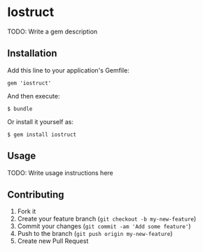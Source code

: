 # Iostruct

TODO: Write a gem description

## Installation

Add this line to your application's Gemfile:

    gem 'iostruct'

And then execute:

    $ bundle

Or install it yourself as:

    $ gem install iostruct

## Usage

TODO: Write usage instructions here

## Contributing

1. Fork it
2. Create your feature branch (`git checkout -b my-new-feature`)
3. Commit your changes (`git commit -am 'Add some feature'`)
4. Push to the branch (`git push origin my-new-feature`)
5. Create new Pull Request
